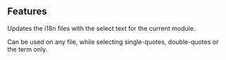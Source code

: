 ## Features

Updates the i18n files with the select text for the current module.

Can be used on any file, while selecting single-quotes, double-quotes or the term only.
